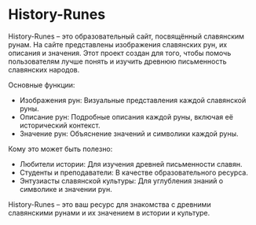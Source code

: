 # History-Runes

History-Runes – это образовательный сайт, посвящённый славянским рунам. На сайте представлены изображения славянских рун, их описания и значения. Этот проект создан для того, чтобы помочь пользователям лучше понять и изучить древнюю письменность славянских народов.

Основные функции:

- Изображения рун: Визуальные представления каждой славянской руны.
- Описание рун: Подробные описания каждой руны, включая её исторический контекст.
- Значение рун: Объяснение значений и символики каждой руны.

Кому это может быть полезно:

- Любители истории: Для изучения древней письменности славян.
- Студенты и преподаватели: В качестве образовательного ресурса.
- Энтузиасты славянской культуры: Для углубления знаний о символике и значении рун.

History-Runes – это ваш ресурс для знакомства с древними славянскими рунами и их значением в истории и культуре.
